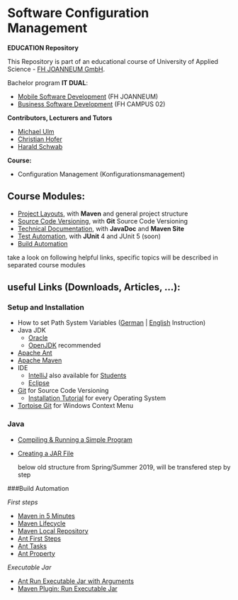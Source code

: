 # Software Configuration Management #

**EDUCATION Repository**

This Repository is part of an educational course of University of Applied Science - [FH JOANNEUM GmbH](https://www.fh-joanneum.at/iit).

Bachelor program **IT DUAL**:

- [Mobile Software Development](https://www.fh-joanneum.at/msd) (FH JOANNEUM)
- [Business Software Development](http://www.campus02.at) (FH CAMPUS 02)


**Contributors, Lecturers and Tutors**
- [Michael Ulm](https://github.com/michaelulm "Michael Ulm")
- [Christian Hofer](https://github.com/chrishofer "Christian Hofer")
- [Harald Schwab](https://github.com/Rigbin "Harald Schwab")


**Course:**

- Configuration Management (Konfigurationsmanagement)


## Course Modules: ##

- [Project Layouts](project-layouts), with **Maven** and general project structure
- [Source Code Versioning](versioning), with **Git** Source Code Versioning
- [Technical Documentation](documentation), with **JavaDoc** and **Maven Site**
- [Test Automation](test-automation), with **JUnit** 4 and JUnit 5 (soon)
- [Build Automation](build-automation)

take a look on following helpful links, specific topics will be described in separated course modules


## useful Links (Downloads, Articles, ...): ##


### Setup and Installation ###

- How to set Path System Variables ([German](https://www.java.com/de/download/help/path.xml "Wie richte ich eine PATH-Systemvariable ein oder ändere diese? ") | [English](https://www.java.com/en/download/help/path.xml "How do I set or change the PATH system variable? ") Instruction)
- Java JDK 
	- [Oracle](https://www.oracle.com/technetwork/java/javase/downloads/index.html "Java JDK (Oracle)")
	- [OpenJDK](https://jdk.java.net/13/ "Java JDK (OpenJDK recommended)") recommended
- [Apache Ant](https://ant.apache.org/bindownload.cgi "Apache Ant")
- [Apache Maven](https://maven.apache.org/download.cgi "Apache Maven")
- IDE
	- [IntelliJ](https://www.jetbrains.com/idea/download/ "IDE IntelliJ") also available for [Students](https://www.jetbrains.com/student/ "Student licence")
	- [Eclipse](https://www.eclipse.org/downloads/ "IDE Eclipse")
- [Git](https://git-scm.com/downloads "Git") for Source Code Versioning
	- [Installation Tutorial](https://www.linode.com/docs/development/version-control/how-to-install-git-on-linux-mac-and-windows/) for every Operating System 
- [Tortoise Git](https://tortoisegit.org/download/ "Tortoise Git - Windows Shell Interface to Git") for Windows Context Menu

### Java 

- [Compiling & Running a Simple Program](https://www.oracle.com/technetwork/java/compile-136656.html)
- [Creating a JAR File](https://docs.oracle.com/javase/tutorial/deployment/jar/build.html "Creating a JAR file")



    below old structure from Spring/Summer 2019, will be transfered step by step


###Build Automation

*First steps*

- [Maven in 5 Minutes](https://maven.apache.org/guides/getting-started/maven-in-five-minutes.html "Maven in 5 Minutes")
- [Maven Lifecycle](https://maven.apache.org/guides/introduction/introduction-to-the-lifecycle.html "Introduction to Maven Lifecycle")
- [Maven Local Repository](https://www.baeldung.com/maven-local-repository "Where is the Maven Local Repository?") 
- [Ant First Steps](http://ant.apache.org/manual/tutorial-HelloWorldWithAnt.html "Hello World with Ant")
- [Ant Tasks](https://ant.apache.org/manual/tasksoverview.html "Common Ant Tasks")
- [Ant Property](https://ant.apache.org/manual/Tasks/property.html "Ant Property")

*Executable Jar*

- [Ant Run Executable Jar with Arguments](https://stackoverflow.com/questions/3730880/use-ant-for-running-program-with-command-line-arguments/3731246 "Use Ant for running program with command line arguments")
- [Maven Plugin: Run Executable Jar](https://stackoverflow.com/questions/1089285/maven-run-project "run maven project")


